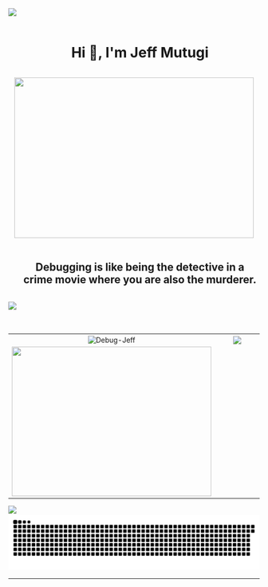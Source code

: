 <!--horizontal divider(gradiant)-->
<img src="https://user-images.githubusercontent.com/73097560/115834477-dbab4500-a447-11eb-908a-139a6edaec5c.gif">

<!--h1 without bottom border-->
<div id="user-content-toc">
  <ul align="center">
    <summary><h1 style="display: inline-block">Hi 👋, I'm Jeff Mutugi</h1></summary>
  </ul>
</div>

<!--- gif -->
<div align="center">
  <img src="https://media.giphy.com/media/u2wg2uXJbHzkXkPphr/giphy.gif" width="480" height="322" />
</div>

<!--h2 without bottom border-->
<div id="user-content-toc">
  <ul align="center">
    <summary>
        <h2 style="display: inline-block">
            Debugging is like being the detective in a crime movie where you are also the murderer.
        </h2>
    </summary>
  </ul>
</div>

<!--horizontal divider(gradiant)-->
<img src="https://user-images.githubusercontent.com/73097560/115834477-dbab4500-a447-11eb-908a-139a6edaec5c.gif">

<br>

<!--- stats & Trophy (start) -->
<p align="center">
  <!--- stats (start) -->
<table align="center">
  <tr border="none">
      <td width="50%" align="center">
          <img  align="center"  src="https://github-readme-stats.vercel.app/api?username=Debug-Jeff&show_icons=true&locale=en&theme=dark" alt="Debug-Jeff" />
      </td>
      <br>
      <td width="50%" align="center">
          <img align="center" src="https://streak-stats.demolab.com?user=Debug-Jeff&theme=dark&exclude_days=Sun&stroke=EB545400)](https://git.io/streak-stats" />
      </td>

  <tr border="none" align="center">
      <td width="50%" align="center">
          <img  align="center" height="300px" width="400px" src="https://github-readme-stats.vercel.app/api/top-langs?username=Debug-Jeff&show_icons=true&locale=en&layout=compact&theme=dark"/>
      </td>    
  </tr>
</table>
</p>

<!--horizontal divider(gradiant)-->
<img src="https://user-images.githubusercontent.com/73097560/115834477-dbab4500-a447-11eb-908a-139a6edaec5c.gif">
<br>


<!--profile visit count-->
<div align="center">


</div>

<img src="https://raw.githubusercontent.com/hades0413/hades0413/output/snake.svg" alt="Snake animation" />

---
